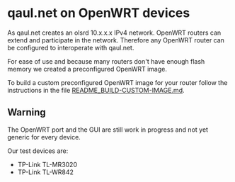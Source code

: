 qaul.net on OpenWRT devices
===========================

As qaul.net creates an olsrd 10.x.x.x IPv4 network. OpenWRT routers can 
extend and participate in the network. Therefore any OpenWRT 
router can be configured to interoperate with qaul.net. 

For ease of use and because many routers don't have enough flash memory
we created a preconfigured OpenWRT image.

To build a custom preconfigured OpenWRT image for your router follow the 
instructions in the file [README_BUILD-CUSTOM-IMAGE.md](https://github.com/deavmi/qaul.net/blob/master/openwrt/README_BUILD-CUSTOM-IMAGE.md).


Warning
-------

The OpenWRT port and the GUI are still work in progress and not yet 
generic for every device. 

Our test devices are:

* TP-Link TL-MR3020
* TP-Link TL-WR842
